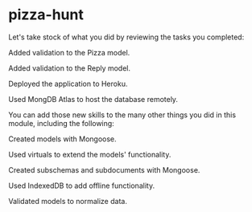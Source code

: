 # pizza-hunt

Let's take stock of what you did by reviewing the tasks you completed:

Added validation to the Pizza model.

Added validation to the Reply model.

Deployed the application to Heroku.

Used MongDB Atlas to host the database remotely.

You can add those new skills to the many other things you did in this module, including the following:

Created models with Mongoose.

Used virtuals to extend the models' functionality.

Created subschemas and subdocuments with Mongoose.

Used IndexedDB to add offline functionality.

Validated models to normalize data.
